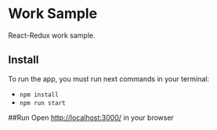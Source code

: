 # Work Sample
React-Redux work sample.

## Install
To run the app, you must run next commands in your terminal:

- `npm install`
- `npm run start`

##Run
Open [http://localhost:3000/](http://localhost:3000/) in your browser
